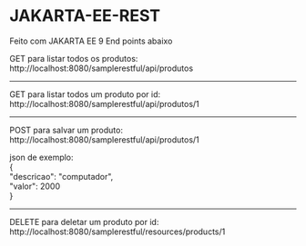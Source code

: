# JAKARTA-EE-REST
Feito com JAKARTA EE 9
End points abaixo

GET para listar todos os produtos:</br>
http://localhost:8080/samplerestful/api/produtos
  
-------------------------------------------------------------------
GET para listar todos um produto por id:</br>
http://localhost:8080/samplerestful/api/produtos/1

-------------------------------------------------------------------
POST para salvar um produto:</br>
http://localhost:8080/samplerestful/api/produtos/1

  json de exemplo:</br>
    {</br>
      "descricao": "computador",</br>
      "valor": 2000</br>
    }</br>

-------------------------------------------------------------------
DELETE para deletar um produto por id:</br>
http://localhost:8080/samplerestful/resources/products/1
